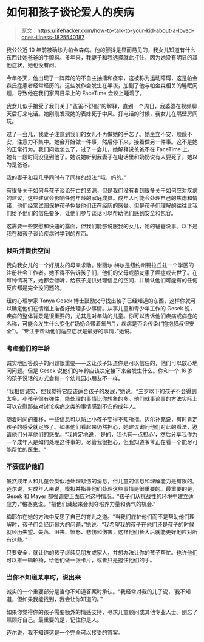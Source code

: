# 如何和孩子谈论爱人的疾病

> 原文：<https://lifehacker.com/how-to-talk-to-your-kid-about-a-loved-ones-illness-1825540187>

我公公近 10 年前被确诊为帕金森病。他的颤抖是显而易见的，我女儿知道有什么东西让她爸爸的手颤抖。多年来，我妻子和我选择就此打住，因为她没有明显的其他症状，她也没有问。



今年冬天，他出现了一阵阵的的不自主抽搐和痉挛，这被称为运动障碍，这是帕金森氏症患者经常经历的。这些发作会发生在半夜，加剧了他与帕金森相关的睡眠问题，导致他在我们家周日早上的 FaceTime 会议上睡着了。

我女儿似乎接受了我们关于“爸爸不舒服”的解释，直到一个周日，我婆婆在视频聊天后打来电话。她刚刚发现她的表妹死于中风。打电话的时候，我女儿在隔壁房间玩。

过了一会儿，我妻子注意到我们的女儿不再做她的手艺了。她坐立不安，烦躁不安，注意力不集中。她会开始做一件事，然后停下来，接着做另一件事。这不是她的正常行为。我们问她怎么了，过了一会儿，她解释说爸爸不在 FaceTime 上，她有一段时间没见到他了。她说她听到我妻子在电话里和奶奶说有人要死了，她以为是爸爸。

我的妻子和我几乎同时有了同样的想法:“哦，妈的。”

有很多关于如何与孩子谈论死亡的资源，但是我们没有看到很多关于如何应对疾病的建议，这些建议会影响任何年龄的家庭成员。成年人可能会处理自己的焦虑和情绪，他们经常试图保护孩子免受他们正在经历的感受。但是孩子们理解的往往比我们给予他们的信任要多，让他们参与谈话可以帮助他们感到安全和包容。

这需要一些安慰和快速的露面，但我们能够说服我的女儿，她的爸爸没事。以下是我在和孩子谈论疾病时学到的东西。

### 倾听并提供空间

我向我女儿的一个好朋友的母亲求助。谢丽尔·梅尔是纽约州锡拉丘兹一个学区的注册社会工作者。她不得不告诉孩子们，他们的父母或朋友患了癌症或去世了。在每种情况下，她都会倾听，给孩子提供处理信息的空间，并确认他们可能有的任何反应都是完全没问题的。

纽约心理学家 Tanya Gesek 博士鼓励父母找出孩子已经知道的东西，这样你就可以确定他们在情绪上准备好处理多少事情。从事儿童和青少年工作的 Gesek 说，疾病的整体背景是很重要的，尤其是对年幼的儿童。你可以告诉他们疾病或病症的名称，可能会发生什么变化(“奶奶会带着氧气”)，疾病是否会传染(“抱抱叔叔很安全”)。“专注于帮助他们适应症状是最好的事情，”她说。

### **考虑他们的年龄**

诚实地回答孩子的问题很重要——这让孩子知道你是可以信任的，他们可以放心地问问题。但是 Gesek 说他们的年龄应该决定接下来会发生什么。你和一个 16 岁的孩子说话的方式会和一个幼儿园小朋友不一样。

“我相信诚实，但我觉得它应该适合孩子的发展，”她说。“三岁以下的孩子不会得到太多。小孩子很有弹性，能处理的事情比你想象的多。他们就事论事的方法实际上可以安慰那些对讨论疾病之类的事情感到不安的成年人。

随着时间的推移，一些信息可以防止小孩子变得不知所措。迈尔补充说，有时肯定孩子的感受就足够了。如果他们看起来仍然担心，她建议询问他们对此的看法，邀请他们分享他们的感受。“我肯定地说，‘是的，我也有一点担心’，然后分享我作为一个成年人是如何处理这件事的。尽管我很担心，但我知道爷爷正在看一个能尽可能帮忙的医生。"

### 不要庇护他们

虽然成年人和儿童会类似地处理悲伤的消息，但儿童的信息和理解能力是有限的。迈尔说，对成年人来说，模拟并指导他们处理这些事情是很重要的。最重要的是，Gesek 和 Mayer 都强调要正面应对这种情况。“孩子们从挑战性的环境中建立适应力，”格塞克说。"把他们藏起来会剥夺培养力量和勇气的机会."

梅耶尔在她的方法中反思了自己的育儿之道。“当我们庇护他们而不是帮助他们理解时，孩子们会经历最大的问题，”她说。“我希望我的孩子在他们还是孩子的时候就经历失望、失落、沮丧、愤怒、悲伤和伤害，这样他们长大后就能更好地应对所有这些。”

只要安全，就让你的孩子继续见朋友或家人，并想办法让你的孩子帮忙。也许他们可以推一辆轮椅，给他们做一张卡片，或者只是握住他们的手。

### 当你不知道某事时，说出来

诚实的一个重要部分是当你不知道答案时承认。“我经常对我的儿子说，‘我不知道，但如果我能找到，我会让你知道的。’"

如果你觉得你的孩子需要额外的情感支持，寻求儿童顾问或其他专业人士。别忘了照顾好自己。最重要的是，记住你是人。

迈尔说，我不知道这是一个完全可以接受的答案。